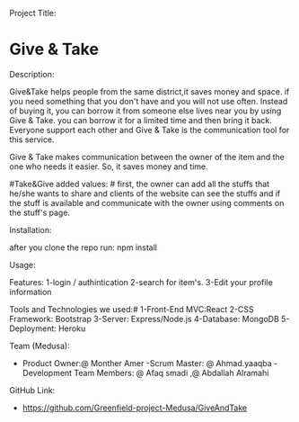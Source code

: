 ﻿Project Title:

# Give & Take 

Description:

Give&Take helps people from the same district,it saves money and space.
if you need something that you don't have and you will not use often. Instead of buying it, you can borrow it from someone else lives near you by using Give & Take.
you can borrow it for a limited time and then bring it back.
Everyone support each other and Give & Take is the communication tool for this service.

Give & Take makes communication between the owner of the item and the one who needs it easier. So, it saves money and time.

#Take&Give added values: #
first, the owner can add all the stuffs that he/she wants to share and clients of the website can see the stuffs and if the stuff is available and communicate with the owner using comments on the stuff's page.

Installation:

after you clone the repo run:
npm install

Usage:

Features:
1-login / authintication 
2-search for item's.
3-Edit your profile information 

Tools and Technologies we used:#
1-Front-End MVC:React
2-CSS Framework: Bootstrap
3-Server: Express/Node.js
4-Database: MongoDB
5-Deployment: Heroku

Team (Medusa):
- Product Owner:@ Monther Amer
-Scrum Master: @ Ahmad.yaaqba
-Development Team Members: @ Afaq smadi  ,@ Abdallah Alramahi  

GitHub Link:

- https://github.com/Greenfield-project-Medusa/GiveAndTake
